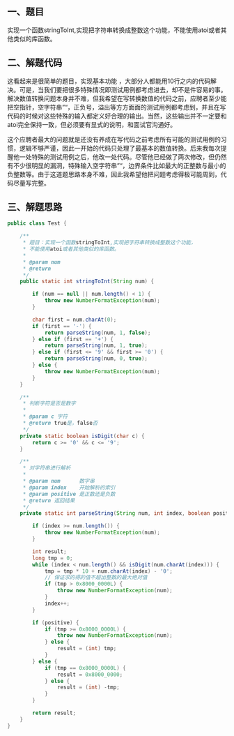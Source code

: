 ## 一、题目

实现一个函数stringToInt,实现把字符串转换成整数这个功能，不能使用atoi或者其他类似的库函数。

## 二、解题代码

这看起来是很简单的题目，实现基本功能 ，大部分人都能用10行之内的代码解决。可是，当我们要把很多特殊情况即测试用例都考虑进去，却不是件容易的事。解决数值转换问题本身并不难，但我希望在写转换数值的代码之前，应聘者至少能把空指针，空字符串”“，正负号，溢出等方方面面的测试用例都考虑到，并且在写代码的时候对这些特殊的输入都定义好合理的输出。当然，这些输出并不一定要和atoi完全保持一致，但必须要有显式的说明，和面试官沟通好。 

这个应聘者最大的问题就是还没有养成在写代码之前考虑所有可能的测试用例的习惯，逻辑不够严谨，因此一开始的代码只处理了最基本的数值转换。后来我每次提醒他一处特殊的测试用例之后，他改一处代码。尽管他已经做了两次修改，但仍然有不少很明显的漏洞，特殊输入空字符串”“，边界条件比如最大的正整数与最小的负整数等。由于这道题思路本身不难，因此我希望他把问题考虑得极可能周到，代码尽量写完整。

## 三、解题思路

```java
public class Test {

    /**
     * 题目：实现一个函数stringToInt,实现把字符串转换成整数这个功能，
     * 不能使用atoi或者其他类似的库函数。
     *
     * @param num
     * @return
     */
    public static int stringToInt(String num) {

        if (num == null || num.length() < 1) {
            throw new NumberFormatException(num);
        }

        char first = num.charAt(0);
        if (first == '-') {
            return parseString(num, 1, false);
        } else if (first == '+') {
            return parseString(num, 1, true);
        } else if (first <= '9' && first >= '0') {
            return parseString(num, 0, true);
        } else {
            throw new NumberFormatException(num);
        }
    }

    /**
     * 判断字符是否是数字
     *
     * @param c 字符
     * @return true是，false否
     */
    private static boolean isDigit(char c) {
        return c >= '0' && c <= '9';
    }

    /**
     * 对字符串进行解析
     *
     * @param num      数字串
     * @param index    开始解析的索引
     * @param positive 是正数还是负数
     * @return 返回结果
     */
    private static int parseString(String num, int index, boolean positive) {

        if (index >= num.length()) {
            throw new NumberFormatException(num);
        }

        int result;
        long tmp = 0;
        while (index < num.length() && isDigit(num.charAt(index))) {
            tmp = tmp * 10 + num.charAt(index) - '0';
            // 保证求的得的值不超出整数的最大绝对值
            if (tmp > 0x8000_0000L) {
                throw new NumberFormatException(num);
            }
            index++;
        }

        if (positive) {
            if (tmp >= 0x8000_0000L) {
                throw new NumberFormatException(num);
            } else {
                result = (int) tmp;
            }
        } else {
            if (tmp == 0x8000_0000L) {
                result = 0x8000_0000;
            } else {
                result = (int) -tmp;
            }
        }

        return result;
    }
}
```



